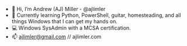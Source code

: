 - 👋 Hi, I’m Andrew (AJ) Miller - @ajlimler
- 🌱 Currently learning Python, PowerShell, guitar, homesteading, and all things Windows that I can get my hands on.
- 💻 Windows SysAdmin with a MCSA certification.
- 📫 ajlimler@gmail.com // ajlimler.com

<!---
ajlimler/ajlimler is a ✨ special ✨ repository because its `README.md` (this file) appears on your GitHub profile.
You can click the Preview link to take a look at your changes.
--->
